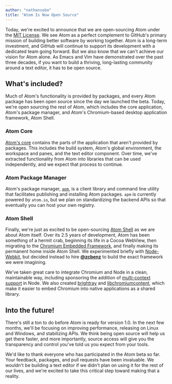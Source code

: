 ```yaml
---
author: "nathansobo"
title: "Atom Is Now Open Source"
---
```


Today, we're excited to announce that we are open-sourcing Atom under the [MIT License](http://choosealicense.com/licenses/mit/). We see Atom as a perfect complement to GitHub's primary mission of building better software by working together. Atom is a long-term investment, and GitHub will continue to support its development with a dedicated team going forward. But we also know that we can't achieve our vision for Atom alone. As Emacs and Vim have demonstrated over the past three decades, if you want to build a thriving, long-lasting community around a text editor, it has to be open source.

<!--more-->

## What's included?

Much of Atom's functionality is provided by packages, and every Atom package has been open source since the day we launched the beta. Today, we're open sourcing the rest of Atom, which includes the core application, Atom's package manager, and Atom's Chromium-based desktop application framework, Atom Shell.

### Atom Core

[Atom's core](https://github.com/atom/atom) contains the parts of the application that aren't provided by packages. This includes the build system, Atom's global environment, the workspace and panes, and the text editor component. Over time, we've extracted functionality from Atom into libraries that can be used independently, and we expect that process to continue.

### Atom Package Manager

Atom's package manager, [`apm`](https://github.com/atom/apm), is a client library and command line utility that facilitates publishing and installing Atom packages. `apm` is currently powered by `atom.io`, but we plan on standardizing the backend APIs so that eventually you can host your own registry.

### Atom Shell

Finally, we're just as excited to be open-sourcing [Atom Shell](https://github.com/atom/atom-shell) as we are about Atom itself. Over its 2.5 years of development, Atom has been something of a hermit crab, beginning its life in a Cocoa WebView, then migrating to the [Chromium Embedded Framework](https://code.google.com/p/chromiumembedded/), and finally making its permanent home inside Atom Shell. We experimented briefly with [Node-Webkit](https://github.com/rogerwang/node-webkit), but decided instead to hire **[@zcbenz](https://github.com/zcbenz)** to build the exact framework we were imagining.

We've taken great care to integrate Chromium and Node in a clean, maintainable way, including sponsoring the addition of [multi-context support](http://strongloop.com/strongblog/whats-new-node-js-v0-12-multiple-context-execution/) in Node. We also created [brightray](https://github.com/brightray/brightray) and [libchromiumcontent](https://github.com/brightray/libchromiumcontent), which make it easier to embed Chromium into native applications as a shared library.

## Into the future!

There's still a ton to do before Atom is ready for version 1.0. In the next few months, we'll be focusing on improving performance, releasing on Linux and Windows, and stabilizing APIs. We think being open source will help us get there faster, and more importantly, source access will give you the transparency and control you've told us you expect from your tools.

We'd like to thank everyone who has participated in the Atom beta so far. Your feedback, packages, and pull requests have been invaluable. We wouldn't be building a text editor if we didn't plan on using it for the rest of our lives, and we're excited to take this critical step toward making that a reality.
